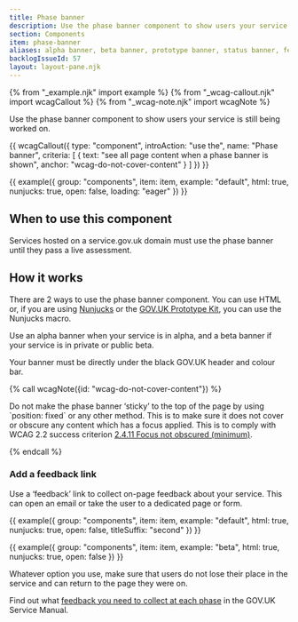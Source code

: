 ```yaml
---
title: Phase banner
description: Use the phase banner component to show users your service is still being worked on
section: Components
item: phase-banner
aliases: alpha banner, beta banner, prototype banner, status banner, feedback banner
backlogIssueId: 57
layout: layout-pane.njk
---
```


{% from "_example.njk" import example %}
{% from "_wcag-callout.njk" import wcagCallout %}
{% from "_wcag-note.njk" import wcagNote %}

Use the phase banner component to show users your service is still being worked on.

{{ wcagCallout({
  type: "component",
  introAction: "use the",
  name: "Phase banner",
  criteria: [
    {
      text: "see all page content when a phase banner is shown",
      anchor: "wcag-do-not-cover-content"
    }
  ]
}) }}

{{ example({ group: "components", item: item, example: "default", html: true, nunjucks: true, open: false, loading: "eager" }) }}

## When to use this component

Services hosted on a service.gov.uk domain must use the phase banner until they pass a live assessment.

## How it works

There are 2 ways to use the phase banner component. You can use HTML or, if you are using [Nunjucks](https://mozilla.github.io/nunjucks/) or the [GOV.UK Prototype Kit](https://prototype-kit.service.gov.uk), you can use the Nunjucks macro.

Use an alpha banner when your service is in alpha, and a beta banner if your service is in private or public beta.

Your banner must be directly under the black GOV.UK header and colour bar.

{% call wcagNote({id: "wcag-do-not-cover-content"}) %}

<p>Do not make the phase banner ‘sticky’ to the top of the page by using `position: fixed` or any other method. This is to make sure it does not cover or obscure any content which has a focus applied. This is to comply with WCAG 2.2 success criterion <a href="https://www.w3.org/WAI/WCAG22/Understanding/focus-not-obscured-minimum.html">2.4.11 Focus not obscured (minimum)</a>.</p>
{% endcall %}

### Add a feedback link

Use a ‘feedback’ link to collect on-page feedback about your service. This can open an email or take the user to a dedicated page or form.

{{ example({ group: "components", item: item, example: "default", html: true, nunjucks: true, open: false, titleSuffix: "second" }) }}

{{ example({ group: "components", item: item, example: "beta", html: true, nunjucks: true, open: false }) }}

Whatever option you use, make sure that users do not lose their place in the service and can return to the page they were on.

Find out what [feedback you need to collect at each phase](https://www.gov.uk/service-manual/measuring-success/measuring-user-satisfaction#user-satisfaction-through-each-service-phase) in the GOV.UK Service Manual.
